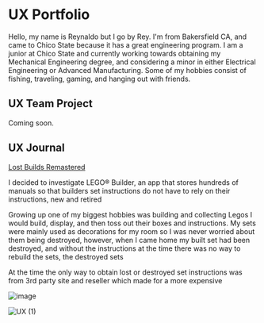 # UX Portfolio

Hello, my name is Reynaldo but I go by Rey. I'm from Bakersfield CA, and came to Chico State because it has a great engineering program. I am a junior at Chico State and currently working towards obtaining my Mechanical Engineering degree, and considering a minor in either Electrical Engineering or Advanced Manufacturing. Some of my hobbies consist of fishing, traveling, gaming, and hanging out with friends.

## UX Team Project

Coming soon.

## UX Journal

[Lost Builds Remastered](j01/)

I decided to investigate LEGO® Builder, an app that stores hundreds of manuals so that builders 
set instructions
do not have to rely on their instructions, 
new and retired

Growing up one of my biggest hobbies was building and collecting Legos I would build, display, and then toss out their boxes and instructions. My sets were mainly used as decorations for my room so I was never worried about them being destroyed, however, when I came home my built set had been destroyed, and without the instructions at the time there was no way to rebuild the sets, the destroyed sets 

At the time the only way to obtain lost or destroyed set instructions was from 3rd party site and reseller which made for a more expensive 

![image](https://github.com/ChicoState/ux-personal-portfolio-rccuesta/assets/157550065/c4f59383-f2e8-4d07-9e03-59a5520e2107)

![UX  (1)](https://github.com/ChicoState/ux-personal-portfolio-rccuesta/assets/157550065/ae93a324-1b09-4872-9449-bc294a68d532)

